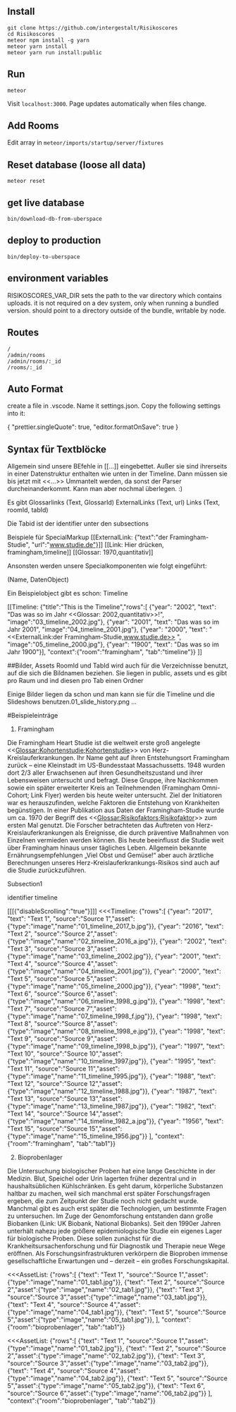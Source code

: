 ## Install
```
git clone https://github.com/intergestalt/Risikoscores
cd Risikoscores
meteor npm install -g yarn
meteor yarn install
meteor yarn run install:public
```
## Run
```
meteor
```
Visit `localhost:3000`. Page updates automatically when files change.

## Add Rooms
Edit array in `meteor/imports/startup/server/fixtures`

## Reset database (loose all data)
`meteor reset`

## get live database

`bin/download-db-from-uberspace`

## deploy to production

`bin/deploy-to-uberspace`

## environment variables

RISIKOSCORES_VAR_DIR sets the path to the var directory which contains uploads. it is not required on a dev system, only when running a bundled version. should point to a directory outside of the bundle, writable by node.

## Routes
```
/
/admin/rooms
/admin/rooms/:_id
/rooms/:_id
```

## Auto Format
create a file in .vscode. 
Name it settings.json.
Copy the following settings into it:

{
  "prettier.singleQuote": true,
  "editor.formatOnSave": true
}

## Syntax für Textblöcke

Allgemein sind unsere BEfehle in [[...]] eingebettet. Außer sie sind ihrerseits in einer Datenstruktur enthalten wie unten in der Timeline. Dann müssen sie bis jetzt mit <<...>> Ummantelt werden, da sonst der Parser durcheinanderkommt. Kann man aber nochmal überlegen. :)

Es gibt 
Glossarlinks (Text, GlossarId)
ExternalLinks (Text, url)
Links (Text, roomId, tabId)

Die Tabid ist der identifier unter den subsections

Beispiele für SpecialMarkup
[[ExternalLink: {"text":"der Framingham-Studie", "url":"www.studie.de"}]]
[[Link: Hier drücken, framingham,timeline]]
[[Glossar: 1970,quantitativ]]

Ansonsten werden unsere Specialkomponenten wie folgt eingeführt:

(Name, DatenObject)

Ein Beispielobject gibt es schon: Timeline

[[Timeline: {"title":"This is the Timeline","rows":[
{"year": "2002", "text": "Das was so im Jahr <<Glossar: 2002,quantitativ>>!", "image":"03_timeline_2002.jpg"},
{"year": "2001", "text": "Das was so im Jahr 2001", "image":"04_timeline_2001.jpg"},
{"year": "2000", "text": "<<ExternalLink:der Framingham-Studie,www.studie.de>> ", "image":"05_timeline_2000.jpg"},
{"year": "1900", "text": "Das was so im Jahr 1900"}],
"context":{"room":"framingham", "tab":"timeline"}}
]]

##Bilder, Assets
RoomId und TabId wird auch für die Verzeichnisse benutzt, auf die sich die Bildnamen beziehen. Sie liegen in public, assets und es gibt pro Raum und ind diesen pro Tab einen Ordner

Einige Bilder liegen da schon und man kann sie für die Timeline und die Slideshows benutzen.01_slide_history.png ...

#Beispieleinträge

1. Framingham

Die Framingham Heart Studie ist die weltweit erste groß angelegte <<<Glossar:Kohortenstudie;Kohortenstudie>>> von Herz-Kreislauferkrankungen. Ihr Name geht auf ihren Entstehungsort Framingham zurück – eine Kleinstadt im US-Bundesstaat Massachussetts. 1948 wurden dort 2/3 aller Erwachsenen auf ihren Gesundheitszustand und ihrer Lebensweisen untersucht und befragt. Diese Gruppe, ihre Nachkommen sowie ein später erweiterter Kreis an Teilnehmenden (Framingham Omni-Cohort; Link Flyer) werden bis heute weiter untersucht. Ziel der Initiatoren war es herauszufinden, welche Faktoren die Entstehung von Krankheiten begünstigen. In einer Publikation aus Daten der Framingham-Studie wurde um ca. 1970 der Begriff des <<<Glossar:Risikofaktors;Risikofaktor>>> zum ersten Mal genutzt. Die Forscher betrachteten das Auftreten von Herz-Kreislauferkrankungen als Ereignisse, die durch präventive Maßnahmen von Einzelnen vermieden werden können. Bis heute beeinflusst die Studie weit über Framingham hinaus unser tägliches Leben. Allgemein bekannte Ernährungsempfehlungen „Viel Obst und Gemüse!“ aber auch ärztliche Berechnungen unseres Herz-Kreislauferkrankungs-Risikos sind auch auf die Studie zurückzuführen.


Subsection1

identifier timeline

[[[{"disableScrolling":"true"}]]]
<<<Timeline: {"rows":[
{"year": "2017", "text": "Text 1", "source":"Source 1","asset":{"type":"image","name":"01_timeline_2017_b.jpg"}},
{"year": "2016", "text": "Text 2", "source":"Source 2","asset":{"type":"image","name":"02_timeline_2016_a.jpg"}},
{"year": "2002", "text": "Text 3", "source":"Source 3","asset":{"type":"image","name":"03_timeline_2002.jpg"}},
{"year": "2001", "text": "Text 4", "source":"Source 4","asset":{"type":"image","name":"04_timeline_2001.jpg"}},
{"year": "2000", "text": "Text 5", "source":"Source 5","asset":{"type":"image","name":"05_timeline_2000.jpg"}},
{"year": "1998", "text": "Text 6", "source":"Source 6","asset":{"type":"image","name":"06_timeline_1998_g.jpg"}},
{"year": "1998", "text": "Text 7", "source":"Source 7","asset":{"type":"image","name":"07_timeline_1998_f.jpg"}},
{"year": "1998", "text": "Text 8", "source":"Source 8","asset":{"type":"image","name":"08_timeline_1998_e.jpg"}},
{"year": "1998", "text": "Text 9", "source":"Source 9","asset":{"type":"image","name":"09_timeline_1998_b.jpg"}},
{"year": "1997", "text": "Text 10", "source":"Source 10","asset":{"type":"image","name":"10_timeline_1997.jpg"}},
{"year": "1995", "text": "Text 11", "source":"Source 11","asset":{"type":"image","name":"11_timeline_1995.jpg"}},
{"year": "1988", "text": "Text 12", "source":"Source 12","asset":{"type":"image","name":"12_timeline_1988.jpg"}},
{"year": "1987", "text": "Text 13", "source":"Source 13","asset":{"type":"image","name":"13_timeline_1987.jpg"}},
{"year": "1982", "text": "Text 14", "source":"Source 14","asset":{"type":"image","name":"14_timeline_1982_a.jpg"}},
{"year": "1956", "text": "Text 15", "source":"Source 15","asset":{"type":"image","name":"15_timeline_1956.jpg"}}
],
"context":{"room":"framingham", "tab":"tab1"}}
>>>


2. Bioprobenlager 

 Die Untersuchung biologischer Proben hat eine lange Geschichte in der Medizin. Blut, Speichel oder Urin lagerten früher dezentral und in haushaltsüblichen Kühlschränken. Es geht darum, körperliche Substanzen haltbar zu  machen, weil sich manchmal erst später Forschungsfragen ergeben, die zum Zeitpunkt der Studie noch nicht gedacht wurde. Manchmal gibt es auch erst später die Technologien, um bestimmte Fragen zu untersuchen. Im Zuge der Genomforschung entstanden dann große Biobanken (Link: UK Biobank, National Biobanks). Seit den 1990er Jahren unterhält nahezu jede größere epidemiologische Studie ein eigenes Lager für biologische Proben. Diese sollen zunächst für die Krankheitsursachenforschung und für Diagnostik und Therapie neue Wege eröffnen. Als Forschungsinfrastrukturen verkörpern die Bioproben immense gesellschaftliche Erwartungen und – derzeit – ein großes Forschungskapital. 

 <<<AssetList: {"rows":[
{"text": "Text 1", "source":"Source 1","asset":{"type":"image","name":"01_tab1.jpg"}},
{"text": "Text 2", "source":"Source 2","asset":{"type":"image","name":"02_tab1.jpg"}},
{"text": "Text 3", "source":"Source 3","asset":{"type":"image","name":"03_tab1.jpg"}},
{"text": "Text 4", "source":"Source 4","asset":{"type":"image","name":"04_tab1.jpg"}},
{"text": "Text 5", "source":"Source 5","asset":{"type":"image","name":"05_tab1.jpg"}},
],
"context":{"room":"bioprobenlager", "tab":"tab1"}}
>>>

 <<<AssetList: {"rows":[
{"text": "Text 1", "source":"Source 1","asset":{"type":"image","name":"01_tab2.jpg"}},
{"text": "Text 2", "source":"Source 2","asset":{"type":"image","name":"02_tab2.jpg"}},
{"text": "Text 3", "source":"Source 3","asset":{"type":"image","name":"03_tab2.jpg"}},
{"text": "Text 4", "source":"Source 4","asset":{"type":"image","name":"04_tab2.jpg"}},
{"text": "Text 5", "source":"Source 5","asset":{"type":"image","name":"05_tab2.jpg"}},
{"text": "Text 6", "source":"Source 6","asset":{"type":"image","name":"06_tab2.jpg"}}
],
"context":{"room":"bioprobenlager", "tab":"tab2"}}
>>>